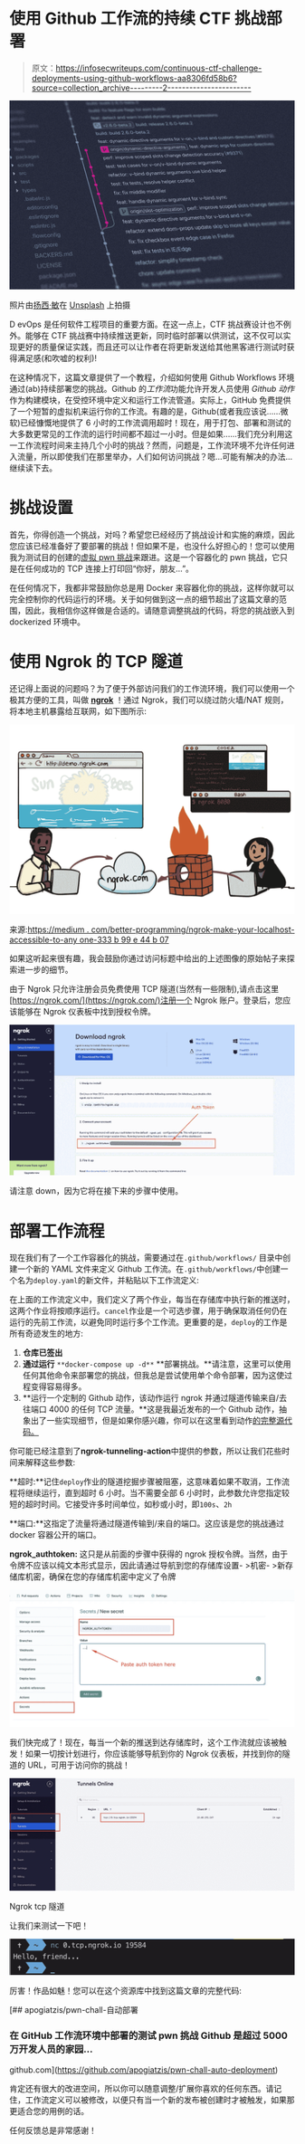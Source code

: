 # 使用 Github 工作流的持续 CTF 挑战部署

> 原文：<https://infosecwriteups.com/continuous-ctf-challenge-deployments-using-github-workflows-aa8306fd58b6?source=collection_archive---------2----------------------->

![](img/55bd50fada12f87c871fbdd5466b54f2.png)

照片由[扬西·敏](https://unsplash.com/@yancymin?utm_source=unsplash&utm_medium=referral&utm_content=creditCopyText)在 [Unsplash](https://unsplash.com/?utm_source=unsplash&utm_medium=referral&utm_content=creditCopyText) 上拍摄

D evOps 是任何软件工程项目的重要方面。在这一点上，CTF 挑战赛设计也不例外。能够在 CTF 挑战赛中持续推送更新，同时临时部署以供测试，这不仅可以实现更好的质量保证实践，而且还可以让作者在将更新发送给其他黑客进行测试时获得满足感(和吹嘘的权利)!

在这种情况下，这篇文章提供了一个教程，介绍如何使用 Github Workflows 环境通过(ab)持续部署您的挑战。Github 的*工作流*功能允许开发人员使用 *Github 动作*作为构建模块，在受控环境中定义和运行工作流管道。实际上，GitHub 免费提供了一个短暂的虚拟机来运行你的工作流。有趣的是，Github(或者我应该说……微软)已经慷慨地提供了 6 小时的工作流调用超时！现在，用于打包、部署和测试的大多数更常见的工作流的运行时间都不超过一小时。但是如果……我们充分利用这一工作流程时间来主持几个小时的挑战？然而，问题是，工作流环境不允许任何进入流量，所以即使我们在那里举办，人们如何访问挑战？嗯…可能有解决的办法…继续读下去。

# 挑战设置

首先，你得创造一个挑战，对吗？希望您已经经历了挑战设计和实施的麻烦，因此您应该已经准备好了要部署的挑战！但如果不是，也没什么好担心的！您可以使用我为测试目的创建的[虚拟 pwn 挑战](https://github.com/apogiatzis/pwn_test_chall)来跟进。这是一个容器化的 pwn 挑战，它只是在任何成功的 TCP 连接上打印回“你好，朋友…”。

在任何情况下，我都非常鼓励你总是用 Docker 来容器化你的挑战，这样你就可以完全控制你的代码运行的环境。关于如何做到这一点的细节超出了这篇文章的范围，因此，我相信你这样做是合适的。请随意调整挑战的代码，将您的挑战嵌入到 dockerized 环境中。

# 使用 Ngrok 的 TCP 隧道

还记得上面说的问题吗？为了便于外部访问我们的工作流环境，我们可以使用一个极其方便的工具，叫做 [**ngrok**](https://ngrok.com/) ！通过 Ngrok，我们可以绕过防火墙/NAT 规则，将本地主机暴露给互联网，如下图所示:

![](img/3e6733177391c249676c73e7376ff268.png)

来源:[https://medium . com/better-programming/ngrok-make-your-localhost-accessible-to-any one-333 b 99 e 44 b 07](https://medium.com/better-programming/ngrok-make-your-localhost-accessible-to-anyone-333b99e44b07)

如果这听起来很有趣，我会鼓励你通过访问标题中给出的上述图像的原始帖子来探索进一步的细节。

由于 Ngrok 只允许注册会员免费使用 TCP 隧道(当然有一些限制),请点击这里[https://ngrok.com/](https://ngrok.com/)注册一个 Ngrok 账户。登录后，您应该能够在 Ngrok 仪表板中找到授权令牌。

![](img/d5eaa3a92face1fedadb2b90b7d664b9.png)

请注意 down，因为它将在接下来的步骤中使用。

# 部署工作流程

现在我们有了一个工作容器化的挑战，需要通过在`.github/workflows/` 目录中创建一个新的 YAML 文件来定义 Github 工作流。在`.github/workflows/`中创建一个名为`deploy.yaml`的新文件，并粘贴以下工作流定义:

在上面的工作流定义中，我们定义了两个作业，每当在存储库中执行新的推送时，这两个作业将按顺序运行。`cancel`作业是一个可选步骤，用于确保取消任何仍在运行的先前工作流，以避免同时运行多个工作流。更重要的是，`deploy`的工作是所有奇迹发生的地方:

1.  **仓库已签出**
2.  **通过运行** `**docker-compose up -d**` **部署挑战。**请注意，这里可以使用任何其他命令来部署您的挑战，但我总是尝试使用单个命令部署，因为这使过程变得容易得多。
3.  **运行一个定制的 Github 动作，该动作运行 ngrok 并通过隧道传输来自/去往端口 4000 的任何 TCP 流量。**这是我最近发布的一个 Github 动作，抽象出了一些实现细节，但是如果你感兴趣，你可以在这里看到动作[的完整源代码。](https://github.com/apogiatzis/ngrok-tunneling-action)

你可能已经注意到了**ngrok-tunneling-action**中提供的参数，所以让我们花些时间来解释这些参数:

**超时:**记住`deploy`作业的隧道挖掘步骤被阻塞，这意味着如果不取消，工作流程将继续运行，直到超时 6 小时。当不需要全部 6 小时时，此参数允许您指定较短的超时时间。它接受许多时间单位，如秒或小时，即`100s`、`2h`

**端口:**这指定了流量将通过隧道传输到/来自的端口。这应该是您的挑战通过 docker 容器公开的端口。

**ngrok_authtoken:** 这只是从前面的步骤中获得的 ngrok 授权令牌。当然，由于令牌不应该以纯文本形式显示，因此请通过导航到您的存储库设置- >机密- >新存储库机密，确保在您的存储库机密中定义了令牌

![](img/830b42688ffa159850b3609ad7783fc6.png)

我们快完成了！现在，每当一个新的推送到达存储库时，这个工作流就应该被触发！如果一切按计划进行，你应该能够导航到你的 Ngrok 仪表板，并找到你的隧道的 URL，可用于访问你的挑战！

![](img/f04cc8374d9af8775dc2fad2cece227a.png)

Ngrok tcp 隧道

让我们来测试一下吧！

![](img/bb8ec4f683a2680045043f30fa0d6817.png)

厉害！作品如魅！您可以在这个资源库中找到这篇文章的完整代码:

[](https://github.com/apogiatzis/pwn-chall-auto-deployment) [## apogiatzis/pwn-chall-自动部署

### 在 GitHub 工作流环境中部署的测试 pwn 挑战 Github 是超过 5000 万开发人员的家园…

github.com](https://github.com/apogiatzis/pwn-chall-auto-deployment) 

肯定还有很大的改进空间，所以你可以随意调整/扩展你喜欢的任何东西。请记住，工作流定义可以被修改，以便只有当一个新的发布被创建时才被触发，如果那更适合您的用例的话。

任何反馈总是非常感谢！